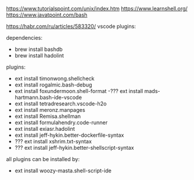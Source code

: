 https://www.tutorialspoint.com/unix/index.htm
https://www.learnshell.org/
https://www.javatpoint.com/bash

https://habr.com/ru/articles/583320/
vscode plugins:

dependencies:
- brew install bashdb
- brew install hadolint

plugins:
- ext install timonwong.shellcheck
- ext install rogalmic.bash-debug
- ext install foxundermoon.shell-format
-??? ext install mads-hartmann.bash-ide-vscode
- ext install tetradresearch.vscode-h2o
- ext install meronz.manpages
- ext install Remisa.shellman
- ext install formulahendry.code-runner
- ext install exiasr.hadolint
- ext install jeff-hykin.better-dockerfile-syntax
- ??? ext install xshrim.txt-syntax
- ??? ext install jeff-hykin.better-shellscript-syntax

all plugins can be installed by:
- ext install woozy-masta.shell-script-ide